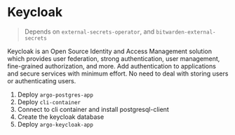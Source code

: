# Keycloak

> Depends on `external-secrets-operator`, and `bitwarden-external-secrets`

Keycloak is an Open Source Identity and Access Management solution which provides user federation, strong authentication, user management, fine-grained authorization, and more. Add authentication to applications and secure services with minimum effort. No need to deal with storing users or authenticating users.

1. Deploy `argo-postgres-app`
2. Deploy `cli-container`
3. Connect to cli container and install postgresql-client
4. Create the keycloak database
5. Deploy `argo-keycloak-app`
